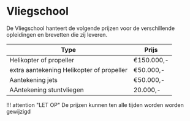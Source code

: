 # Vliegschool

De Vliegschool hanteert de volgende prijzen voor de verschillende opleidingen en brevetten die zij leveren.

| Type | Prijs |
|---|---|
|Helikopter of propeller| €150.000,-|
|extra aantekening Helikopter of propeller |€50.000,-|
|Aantekening jets | €50.000,- |
|AAntekening stuntvliegen | 20.000,- |

!!! attention "LET OP"
    De prijzen kunnen ten alle tijden worden worden gewijzigd

